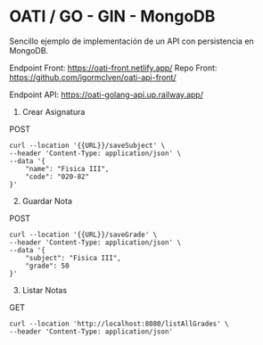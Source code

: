 # OATI / GO - GIN - MongoDB

Sencillo ejemplo de implementación de un API con persistencia en MongoDB.

Endpoint Front: https://oati-front.netlify.app/
Repo Front: https://github.com/igormclven/oati-api-front/

Endpoint API: https://oati-golang-api.up.railway.app/



1. Crear Asignatura

POST
```
curl --location '{{URL}}/saveSubject' \
--header 'Content-Type: application/json' \
--data '{
    "name": "Fisica III",
    "code": "020-82"
}'
```


2. Guardar Nota

POST 
```
curl --location '{{URL}}/saveGrade' \
--header 'Content-Type: application/json' \
--data '{
    "subject": "Fisica III",
    "grade": 50
}'
```

3. Listar Notas

GET
```
curl --location 'http://localhost:8080/listAllGrades' \
--header 'Content-Type: application/json'
```



